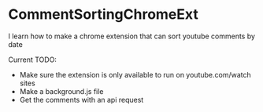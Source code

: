# CommentSortingChromeExt
I learn how to make a chrome extension that can sort youtube comments by date 


Current TODO: 

- Make sure the extension is only available to run on youtube.com/watch sites 
- Make a background.js file 
- Get the comments with an api request 
